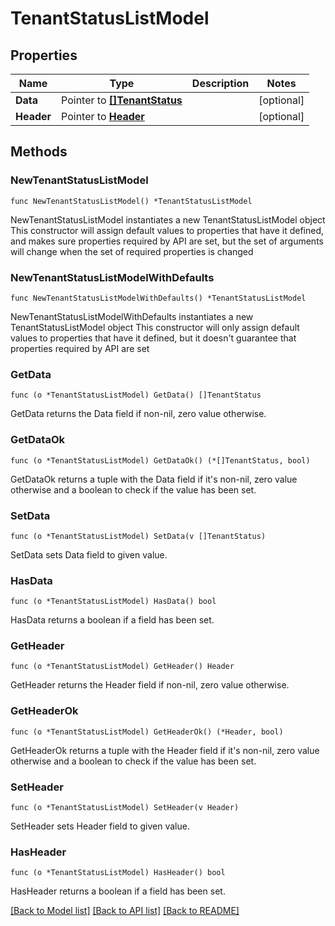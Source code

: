 # TenantStatusListModel

## Properties

Name | Type | Description | Notes
------------ | ------------- | ------------- | -------------
**Data** | Pointer to [**[]TenantStatus**](TenantStatus.md) |  | [optional] 
**Header** | Pointer to [**Header**](Header.md) |  | [optional] 

## Methods

### NewTenantStatusListModel

`func NewTenantStatusListModel() *TenantStatusListModel`

NewTenantStatusListModel instantiates a new TenantStatusListModel object
This constructor will assign default values to properties that have it defined,
and makes sure properties required by API are set, but the set of arguments
will change when the set of required properties is changed

### NewTenantStatusListModelWithDefaults

`func NewTenantStatusListModelWithDefaults() *TenantStatusListModel`

NewTenantStatusListModelWithDefaults instantiates a new TenantStatusListModel object
This constructor will only assign default values to properties that have it defined,
but it doesn't guarantee that properties required by API are set

### GetData

`func (o *TenantStatusListModel) GetData() []TenantStatus`

GetData returns the Data field if non-nil, zero value otherwise.

### GetDataOk

`func (o *TenantStatusListModel) GetDataOk() (*[]TenantStatus, bool)`

GetDataOk returns a tuple with the Data field if it's non-nil, zero value otherwise
and a boolean to check if the value has been set.

### SetData

`func (o *TenantStatusListModel) SetData(v []TenantStatus)`

SetData sets Data field to given value.

### HasData

`func (o *TenantStatusListModel) HasData() bool`

HasData returns a boolean if a field has been set.

### GetHeader

`func (o *TenantStatusListModel) GetHeader() Header`

GetHeader returns the Header field if non-nil, zero value otherwise.

### GetHeaderOk

`func (o *TenantStatusListModel) GetHeaderOk() (*Header, bool)`

GetHeaderOk returns a tuple with the Header field if it's non-nil, zero value otherwise
and a boolean to check if the value has been set.

### SetHeader

`func (o *TenantStatusListModel) SetHeader(v Header)`

SetHeader sets Header field to given value.

### HasHeader

`func (o *TenantStatusListModel) HasHeader() bool`

HasHeader returns a boolean if a field has been set.


[[Back to Model list]](../README.md#documentation-for-models) [[Back to API list]](../README.md#documentation-for-api-endpoints) [[Back to README]](../README.md)



